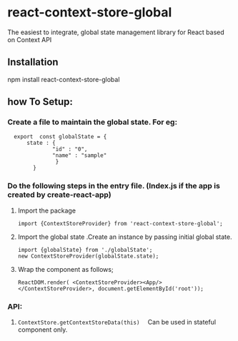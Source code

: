 # react-context-store-global

The easiest to integrate, global state management library for React based on Context API

## Installation
npm install react-context-store-global

## how To Setup:

### Create a file to maintain the global state. For eg:
```
  export  const globalState = {
      state : {
              "id" : "0",
              "name" : "sample"
               }
        }
```  
### Do the following steps in the entry file. (Index.js if the app is created by create-react-app)
1. Import the package
      ```
      import {ContextStoreProvider} from 'react-context-store-global'; 
      ```
2. Import the global state .Create an instance by passing initial global state. 
      ```
      import {globalState} from './globalState';
      new ContextStoreProvider(globalState.state);
     ```      
3. Wrap the <App/> component as follows;
    ```
    ReactDOM.render( <ContextStoreProvider><App/> </ContextStoreProvider>, document.getElementById('root'));
    ```
    
### API:

1.  ```ContextStore.getContextStoreData(this)  ``` Can be used in stateful component only.
